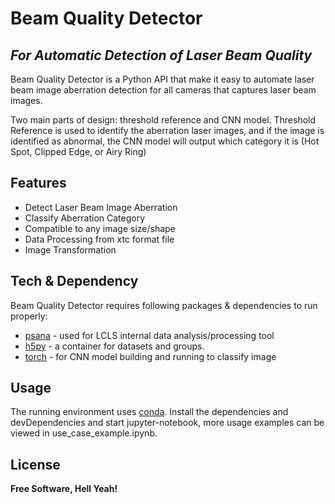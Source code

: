 # Beam Quality Detector
## _For Automatic Detection of Laser Beam Quality_


Beam Quality Detector is a Python API that make it easy to automate laser beam image aberration detection for all cameras that captures laser beam images.

Two main parts of design: threshold reference and CNN model. Threshold Reference is used to identify the aberration laser images, and if the image is identified as abnormal, the CNN model will output which category it is (Hot Spot, Clipped Edge, or Airy Ring)




## Features

- Detect Laser Beam Image Aberration
- Classify Aberration Category
- Compatible to any image size/shape
- Data Processing from xtc format file
- Image Transformation



## Tech & Dependency

Beam Quality Detector requires following packages & dependencies to run properly:

- [psana](https://confluence.slac.stanford.edu/display/PSDMInternal/psana+-+Reference+Manual) - used for LCLS internal data analysis/processing tool
- [h5py](https://docs.h5py.org/en/stable/quick.html) - a container for datasets and groups.
- [torch](https://pytorch.org/docs/stable/index.html) - for CNN model building and running to classify image


## Usage

The running environment uses [conda](https://conda.io/projects/conda/en/latest/user-guide/tasks/manage-environments.html). Install the dependencies and devDependencies and start jupyter-notebook, more usage examples can be viewed in use_case_example.ipynb.

## License

**Free Software, Hell Yeah!**
